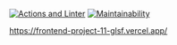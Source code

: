 [![Actions and Linter](https://github.com/marat-y/frontend-project-11/workflows/hexlet-check/badge.svg)](https://github.com/marat-y/frontend-project-11/actions)
[![Maintainability](https://api.codeclimate.com/v1/badges/ecdc53cb37f2e4d8e95d/maintainability)](https://codeclimate.com/github/marat-y/frontend-project-11/maintainability)

https://frontend-project-11-glsf.vercel.app/
